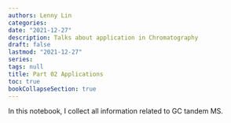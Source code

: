 ```yaml
---
authors: Lenny Lin
categories: 
date: "2021-12-27"
description: Talks about application in Chromatography
draft: false
lastmod: "2021-12-27"
series: 
tags: null
title: Part 02 Applications
toc: true
bookCollapseSection: true
---
```


In this notebook, I collect all information related to GC tandem MS.

<!--more-->



